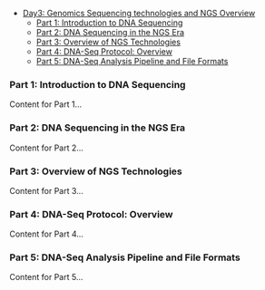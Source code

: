 * [Day3: Genomics Sequencing technologies and NGS Overview](Day3.md)  
  - [Part 1: Introduction to DNA Sequencing](#part-1-introduction-to-dna-sequencing)
  - [Part 2: DNA Sequencing in the NGS Era](#part-2-dna-sequencing-in-the-ngs-era)
  - [Part 3: Overview of NGS Technologies](#part-3-overview-of-ngs-technologies)
  - [Part 4: DNA-Seq Protocol: Overview](#part-4-dna-seq-protocol-overview)
  - [Part 5: DNA-Seq Analysis Pipeline and File Formats](#part-5-dna-seq-analysis-pipeline-and-file-formats)

### Part 1: Introduction to DNA Sequencing

Content for Part 1...

### Part 2: DNA Sequencing in the NGS Era

Content for Part 2...

### Part 3: Overview of NGS Technologies

Content for Part 3...

### Part 4: DNA-Seq Protocol: Overview

Content for Part 4...

### Part 5: DNA-Seq Analysis Pipeline and File Formats

Content for Part 5...

